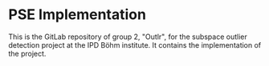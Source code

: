 # PSE Implementation

This is the GitLab repository of group 2, "Outlr", for the subspace outlier detection project at the IPD Böhm institute.
It contains the implementation of the project.
